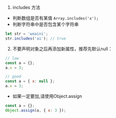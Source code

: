 
1. includes 方法
+ 判断数组是否有某值 `Array.includes('x');`
+  判断字符串中是否包含某个字符串
  ```js
  let str = 'woaini';  
  str.includes('ai'); // true
  ```

2. 不要声明对象之后再添加新属性，推荐先默认null：
```js
// low
const a = {};
a.x = 3;

// good
const a = { x: null };
a.x = 3;
```
 + 如果一定要加,请使用Object.assign 
 
```js
const a = {};
Object.assign(a, { x: 3 });
```

